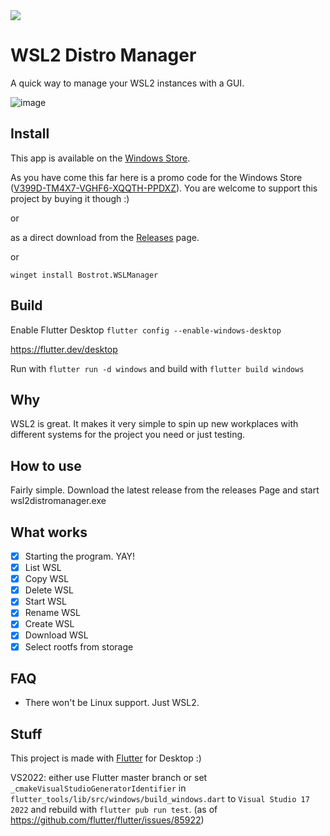 <a title="Made with Fluent Design" href="https://github.com/bdlukaa/fluent_ui">
  <img
    src="https://img.shields.io/badge/fluent-design-blue?style=flat-square&color=7A7574&labelColor=0078D7"
  />
</a>



# WSL2 Distro Manager

A quick way to manage your WSL2 instances with a GUI.

![image](https://user-images.githubusercontent.com/7342321/139673215-5864b99d-7ff4-4198-9027-dae88faef9c6.png)


## Install

This app is available on the [Windows Store](https://www.microsoft.com/store/productId/9NWS9K95NMJB).

As you have come this far here is a promo code for the Windows Store ([V399D-TM4X7-VGHF6-XQQTH-PPDXZ](http://go.microsoft.com/fwlink/?LinkId=532540&mstoken=V399D-TM4X7-VGHF6-XQQTH-PPDXZ)). You are welcome to support this project by buying it though :)

or 

as a direct download from the [Releases](https://github.com/bostrot/wsl2-distro-manager/releases) page.

or

`winget install Bostrot.WSLManager`

## Build

Enable Flutter Desktop `flutter config --enable-windows-desktop`

https://flutter.dev/desktop

Run with `flutter run -d windows` and build with `flutter build windows`

## Why

WSL2 is great. It makes it very simple to spin up new workplaces with different systems for the project you need or just testing.

## How to use

Fairly simple. Download the latest release from the releases Page and start wsl2distromanager.exe

## What works

- [x] Starting the program. YAY!
- [x] List WSL
- [x] Copy WSL
- [x] Delete WSL
- [x] Start WSL
- [X] Rename WSL
- [X] Create WSL
- [X] Download WSL
- [X] Select rootfs from storage

## FAQ

* There won't be Linux support. Just WSL2.

## Stuff

This project is made with [Flutter](https://flutter.dev/docs) for Desktop :)

VS2022: either use Flutter master branch or set `_cmakeVisualStudioGeneratorIdentifier` in `flutter_tools/lib/src/windows/build_windows.dart` to `Visual Studio 17 2022` and rebuild with `flutter pub run test`. (as of https://github.com/flutter/flutter/issues/85922)
